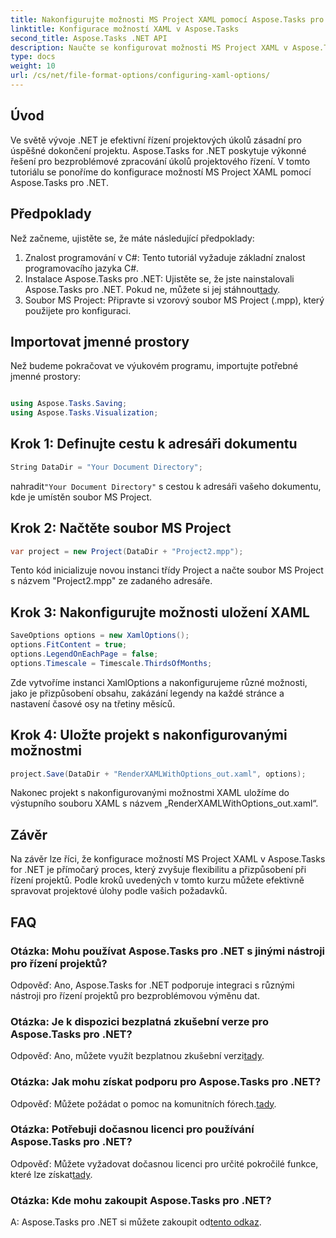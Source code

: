 ```yaml
---
title: Nakonfigurujte možnosti MS Project XAML pomocí Aspose.Tasks pro .NET
linktitle: Konfigurace možností XAML v Aspose.Tasks
second_title: Aspose.Tasks .NET API
description: Naučte se konfigurovat možnosti MS Project XAML v Aspose.Tasks pro .NET. Vylepšete flexibilitu řízení projektů a přizpůsobení pomocí podrobných pokynů.
type: docs
weight: 10
url: /cs/net/file-format-options/configuring-xaml-options/
---
```

## Úvod
Ve světě vývoje .NET je efektivní řízení projektových úkolů zásadní pro úspěšné dokončení projektu. Aspose.Tasks for .NET poskytuje výkonné řešení pro bezproblémové zpracování úkolů projektového řízení. V tomto tutoriálu se ponoříme do konfigurace možností MS Project XAML pomocí Aspose.Tasks pro .NET. 
## Předpoklady
Než začneme, ujistěte se, že máte následující předpoklady:
1. Znalost programování v C#: Tento tutoriál vyžaduje základní znalost programovacího jazyka C#.
2.  Instalace Aspose.Tasks pro .NET: Ujistěte se, že jste nainstalovali Aspose.Tasks pro .NET. Pokud ne, můžete si jej stáhnout[tady](https://releases.aspose.com/tasks/net/).
3. Soubor MS Project: Připravte si vzorový soubor MS Project (.mpp), který použijete pro konfiguraci.
## Importovat jmenné prostory
Než budeme pokračovat ve výukovém programu, importujte potřebné jmenné prostory:
```csharp

using Aspose.Tasks.Saving;
using Aspose.Tasks.Visualization;
```
## Krok 1: Definujte cestu k adresáři dokumentu
```csharp
String DataDir = "Your Document Directory";
```
 nahradit`"Your Document Directory"` s cestou k adresáři vašeho dokumentu, kde je umístěn soubor MS Project.
## Krok 2: Načtěte soubor MS Project
```csharp
var project = new Project(DataDir + "Project2.mpp");
```
Tento kód inicializuje novou instanci třídy Project a načte soubor MS Project s názvem "Project2.mpp" ze zadaného adresáře.
## Krok 3: Nakonfigurujte možnosti uložení XAML
```csharp
SaveOptions options = new XamlOptions();
options.FitContent = true;
options.LegendOnEachPage = false;
options.Timescale = Timescale.ThirdsOfMonths;
```
Zde vytvoříme instanci XamlOptions a nakonfigurujeme různé možnosti, jako je přizpůsobení obsahu, zakázání legendy na každé stránce a nastavení časové osy na třetiny měsíců.
## Krok 4: Uložte projekt s nakonfigurovanými možnostmi
```csharp
project.Save(DataDir + "RenderXAMLWithOptions_out.xaml", options);
```
Nakonec projekt s nakonfigurovanými možnostmi XAML uložíme do výstupního souboru XAML s názvem „RenderXAMLWithOptions_out.xaml“.
## Závěr
Na závěr lze říci, že konfigurace možností MS Project XAML v Aspose.Tasks for .NET je přímočarý proces, který zvyšuje flexibilitu a přizpůsobení při řízení projektů. Podle kroků uvedených v tomto kurzu můžete efektivně spravovat projektové úlohy podle vašich požadavků.

## FAQ

### Otázka: Mohu používat Aspose.Tasks pro .NET s jinými nástroji pro řízení projektů?

Odpověď: Ano, Aspose.Tasks for .NET podporuje integraci s různými nástroji pro řízení projektů pro bezproblémovou výměnu dat.

### Otázka: Je k dispozici bezplatná zkušební verze pro Aspose.Tasks pro .NET?

 Odpověď: Ano, můžete využít bezplatnou zkušební verzi[tady](https://releases.aspose.com/).

### Otázka: Jak mohu získat podporu pro Aspose.Tasks pro .NET?

 Odpověď: Můžete požádat o pomoc na komunitních fórech.[tady](https://forum.aspose.com/c/tasks/15).

### Otázka: Potřebuji dočasnou licenci pro používání Aspose.Tasks pro .NET?

Odpověď: Můžete vyžadovat dočasnou licenci pro určité pokročilé funkce, které lze získat[tady](https://purchase.aspose.com/temporary-license/).

### Otázka: Kde mohu zakoupit Aspose.Tasks pro .NET?

 A: Aspose.Tasks pro .NET si můžete zakoupit od[tento odkaz](https://purchase.aspose.com/buy).